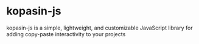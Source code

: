# kopasin-js
kopasin-js is a simple, lightweight, and customizable JavaScript library for adding copy-paste interactivity to your projects
